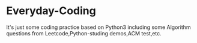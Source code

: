 # Everyday-Coding
It's just some coding practice based on Python3 including some Algorithm questions from Leetcode,Python-studing demos,ACM test,etc.
